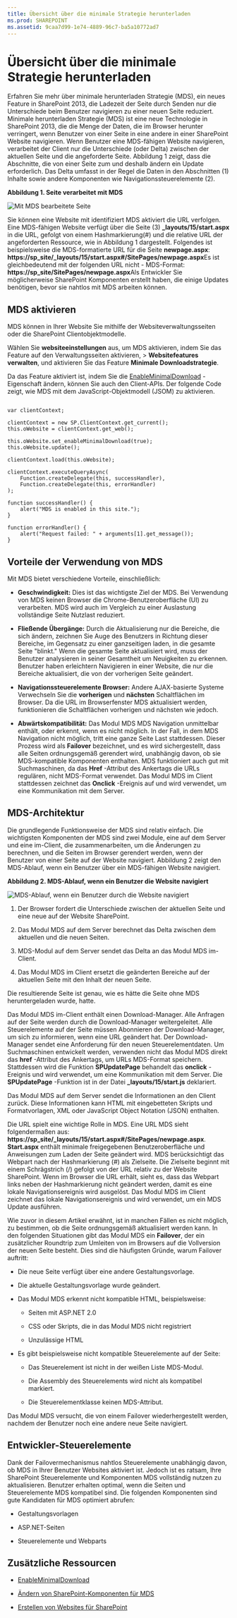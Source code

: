 ```yaml
---
title: Übersicht über die minimale Strategie herunterladen
ms.prod: SHAREPOINT
ms.assetid: 9caa7d99-1e74-4889-96c7-ba5a10772ad7
---
```



# Übersicht über die minimale Strategie herunterladen
Erfahren Sie mehr über minimale herunterladen Strategie (MDS), ein neues Feature in SharePoint 2013, die Ladezeit der Seite durch Senden nur die Unterschiede beim Benutzer navigieren zu einer neuen Seite reduziert.
Minimale herunterladen Strategie (MDS) ist eine neue Technologie in SharePoint 2013, die die Menge der Daten, die im Browser herunter verringert, wenn Benutzer von einer Seite in eine andere in einer SharePoint Website navigieren. Wenn Benutzer eine MDS-fähigen Website navigieren, verarbeitet der Client nur die Unterschiede (oder Delta) zwischen der aktuellen Seite und die angeforderte Seite. Abbildung 1 zeigt, dass die Abschnitte, die von einer Seite zum und deshalb ändern ein Update erforderlich. Das Delta umfasst in der Regel die Daten in den Abschnitten (1) Inhalte sowie andere Komponenten wie Navigationssteuerelemente (2).
  
    
    


**Abbildung 1. Seite verarbeitet mit MDS**

  
    
    

  
    
    
![Mit MDS bearbeitete Seite](images/MDS_UpdateSections.png)
  
    
    
Sie können eine Website mit identifiziert MDS aktiviert die URL verfolgen. Eine MDS-fähigen Website verfügt über die Seite (3) **_layouts/15/start.aspx** in die URL, gefolgt von einem Hashmarkierung(#) und die relative URL der angeforderten Ressource, wie in Abbildung 1 dargestellt. Folgendes ist beispielsweise die MDS-formatierte URL für die Seite **newpage.aspx**: **https://sp_site/_layouts/15/start.aspx#/SitePages/newpage.aspx**Es ist gleichbedeutend mit der folgenden URL nicht - MDS-Format: **https://sp_site/SitePages/newpage.aspx**Als Entwickler Sie möglicherweise SharePoint Komponenten erstellt haben, die einige Updates benötigen, bevor sie nahtlos mit MDS arbeiten können.
## MDS aktivieren
<a name="SP15MDSOverview_Enable"> </a>

MDS können in Ihrer Website Sie mithilfe der Websiteverwaltungsseiten oder die SharePoint Clientobjektmodelle.
  
    
    
Wählen Sie **websiteeinstellungen** aus, um MDS aktivieren, indem Sie das Feature auf den Verwaltungsseiten aktivieren, > **Websitefeatures verwalten**, und aktivieren Sie das Feature **Minimale Downloadstrategie**.
  
    
    
Da das Feature aktiviert ist, indem Sie die  [EnableMinimalDownload](https://msdn.microsoft.com/library/Microsoft.SharePoint.Client.Web.EnableMinimalDownload.aspx) -Eigenschaft ändern, können Sie auch den Client-APIs. Der folgende Code zeigt, wie MDS mit dem JavaScript-Objektmodell (JSOM) zu aktivieren.
  
    
    



```

var clientContext;

clientContext = new SP.ClientContext.get_current();
this.oWebsite = clientContext.get_web();

this.oWebsite.set_enableMinimalDownload(true);
this.oWebsite.update();

clientContext.load(this.oWebsite);

clientContext.executeQueryAsync(
    Function.createDelegate(this, successHandler),
    Function.createDelegate(this, errorHandler)
);

function successHandler() {
    alert("MDS is enabled in this site.");
}

function errorHandler() {
    alert("Request failed: " + arguments[1].get_message());
}
```


## Vorteile der Verwendung von MDS
<a name="SP15MDSOverview_Benefits"> </a>

Mit MDS bietet verschiedene Vorteile, einschließlich:
  
    
    

- **Geschwindigkeit:** Dies ist das wichtigste Ziel der MDS. Bei Verwendung von MDS keinen Browser die Chrome-Benutzeroberfläche (UI) zu verarbeiten. MDS wird auch im Vergleich zu einer Auslastung vollständige Seite Nutzlast reduziert.
    
  
- **Fließende Übergänge:** Durch die Aktualisierung nur die Bereiche, die sich ändern, zeichnen Sie Auge des Benutzers in Richtung dieser Bereiche, im Gegensatz zu einer ganzseitigen laden, in die gesamte Seite "blinkt." Wenn die gesamte Seite aktualisiert wird, muss der Benutzer analysieren in seiner Gesamtheit um Neuigkeiten zu erkennen. Benutzer haben erleichtern Navigieren in einer Website, die nur die Bereiche aktualisiert, die von der vorherigen Seite geändert.
    
  
- **Navigationssteuerelemente Browser:** Andere AJAX-basierte Systeme Verwechseln Sie die **vorherigen** und **nächsten** Schaltflächen im Browser. Da die URL im Browserfenster MDS aktualisiert werden, funktionieren die Schaltflächen vorherigen und nächsten wie jedoch.
    
  
- **Abwärtskompatibilität:** Das Modul MDS MDS Navigation unmittelbar enthält, oder erkennt, wenn es nicht möglich. In der Fall, in dem MDS Navigation nicht möglich, tritt eine ganze Seite Last stattdessen. Dieser Prozess wird als **Failover** bezeichnet, und es wird sichergestellt, dass alle Seiten ordnungsgemäß gerendert wird, unabhängig davon, ob sie MDS-kompatible Komponenten enthalten. MDS funktioniert auch gut mit Suchmaschinen, da das **Href** -Attribut des Ankertags die URLs regulären, nicht MDS-Format verwendet. Das Modul MDS im Client stattdessen zeichnet das **Onclick** -Ereignis auf und wird verwendet, um eine Kommunikation mit dem Server.
    
  

## MDS-Architektur
<a name="SP15MDSOverview_Architecture"> </a>

Die grundlegende Funktionsweise der MDS sind relativ einfach. Die wichtigsten Komponenten der MDS sind zwei Module, eine auf dem Server und eine im-Client, die zusammenarbeiten, um die Änderungen zu berechnen, und die Seiten im Browser gerendert werden, wenn der Benutzer von einer Seite auf der Website navigiert. Abbildung 2 zeigt den MDS-Ablauf, wenn ein Benutzer über ein MDS-fähigen Website navigiert.
  
    
    

**Abbildung 2. MDS-Ablauf, wenn ein Benutzer die Website navigiert**

  
    
    

  
    
    
![MDS-Ablauf, wenn ein Benutzer durch die Website navigiert](images/MDS_GeneralFlow.png)
  
    
    

  
    
    

1. Der Browser fordert die Unterschiede zwischen der aktuellen Seite und eine neue auf der Website SharePoint.
    
  
2. Das Modul MDS auf dem Server berechnet das Delta zwischen dem aktuellen und die neuen Seiten.
    
  
3. MDS-Modul auf dem Server sendet das Delta an das Modul MDS im-Client.
    
  
4. Das Modul MDS im Client ersetzt die geänderten Bereiche auf der aktuellen Seite mit den Inhalt der neuen Seite.
    
  
Die resultierende Seite ist genau, wie es hätte die Seite ohne MDS heruntergeladen wurde, hatte.
  
    
    
Das Modul MDS im-Client enthält einen Download-Manager. Alle Anfragen auf der Seite werden durch die Download-Manager weitergeleitet. Alle Steuerelemente auf der Seite müssen Abonnieren der Download-Manager, um sich zu informieren, wenn eine URL geändert hat. Der Download-Manager sendet eine Anforderung für den neuen Steuerelementdaten. Um Suchmaschinen entwickelt werden, verwenden nicht das Modul MDS direkt das **href** -Attribut des Ankertags, um URLs MDS-Format speichern. Stattdessen wird die Funktion **SPUpdatePage** behandelt das **onclick** -Ereignis und wird verwendet, um eine Kommunikation mit dem Server. Die **SPUpdatePage** -Funktion ist in der Datei **_layouts/15/start.js** deklariert.
  
    
    
Das Modul MDS auf dem Server sendet die Informationen an den Client zurück. Diese Informationen kann HTML mit eingebetteten Skripts und Formatvorlagen, XML oder JavaScript Object Notation (JSON) enthalten.
  
    
    
Die URL spielt eine wichtige Rolle in MDS. Eine URL MDS sieht folgendermaßen aus: **https://sp_site/_layouts/15/start.aspx#/SitePages/newpage.aspx**. **Start.aspx** enthält minimale freigegebenen Benutzeroberfläche und Anweisungen zum Laden der Seite geändert wird. MDS berücksichtigt das Webpart nach der Hashmarkierung (#) als Zielseite. Die Zielseite beginnt mit einem Schrägstrich (/) gefolgt von der URL relativ zu der Website SharePoint. Wenn im Browser die URL erhält, sieht es, dass das Webpart links neben der Hashmarkierung nicht geändert werden, damit es eine lokale Navigationsereignis wird ausgelöst. Das Modul MDS im Client zeichnet das lokale Navigationsereignis und wird verwendet, um ein MDS Update ausführen.
  
    
    
Wie zuvor in diesem Artikel erwähnt, ist in manchen Fällen es nicht möglich, zu bestimmen, ob die Seite ordnungsgemäß aktualisiert werden kann. In den folgenden Situationen gibt das Modul MDS ein **Failover**, der ein zusätzlicher Roundtrip zum Umleiten von im Browsers auf die Vollversion der neuen Seite besteht. Dies sind die häufigsten Gründe, warum Failover auftritt:
  
    
    

- Die neue Seite verfügt über eine andere Gestaltungsvorlage.
    
  
- Die aktuelle Gestaltungsvorlage wurde geändert.
    
  
- Das Modul MDS erkennt nicht kompatible HTML, beispielsweise:
    
  - Seiten mit ASP.NET 2.0
    
  
  - CSS oder Skripts, die in das Modul MDS nicht registriert
    
  
  - Unzulässige HTML
    
  
- Es gibt beispielsweise nicht kompatible Steuerelemente auf der Seite:
    
  - Das Steuerelement ist nicht in der weißen Liste MDS-Modul.
    
  
  - Die Assembly des Steuerelements wird nicht als kompatibel markiert.
    
  
  - Die Steuerelementklasse keinen MDS-Attribut.
    
  
Das Modul MDS versucht, die von einem Failover wiederhergestellt werden, nachdem der Benutzer noch eine andere neue Seite navigiert.
  
    
    

## Entwickler-Steuerelemente
<a name="SP15MDSOverview_DevControls"> </a>

Dank der Failovermechanismus nahtlos Steuerelemente unabhängig davon, ob MDS in Ihrer Benutzer Websites aktiviert ist. Jedoch ist es ratsam, Ihre SharePoint Steuerelemente und Komponenten MDS vollständig nutzen zu aktualisieren. Benutzer erhalten optimal, wenn die Seiten und Steuerelemente MDS kompatibel sind. Die folgenden Komponenten sind gute Kandidaten für MDS optimiert abrufen:
  
    
    

- Gestaltungsvorlagen
    
  
- ASP.NET-Seiten
    
  
- Steuerelemente und Webparts
    
  

## Zusätzliche Ressourcen
<a name="bk_addresources"> </a>


-  [EnableMinimalDownload](https://msdn.microsoft.com/library/Microsoft.SharePoint.Client.Web.EnableMinimalDownload.aspx)
    
  
-  [Ändern von SharePoint-Komponenten für MDS](modify-sharepoint-components-for-mds.md)
    
  
-  [Erstellen von Websites für SharePoint](build-sites-for-sharepoint.md)
    
  

